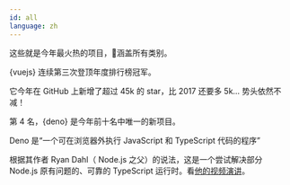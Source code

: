 ```yaml
---
id: all  
language: zh
---
```


这些就是今年最火热的项目，涵盖所有类别。

{vuejs} 连续第三次登顶年度排行榜冠军。

它今年在 GitHub 上新增了超过 45k 的 star，比 2017 还要多 5k… 势头依然不减！

第 4 名，{deno} 是今年前十名中唯一的新项目。

Deno 是“一个可在浏览器外执行 JavaScript 和 TypeScript 代码的程序”

根据其作者 Ryan Dahl（ Node.js 之父）的说法，这是一个尝试解决部分 Node.js 原有问题的、可靠的 TypeScript 运行时。看[他的视频演讲](https://www.youtube.com/watch?v=M3BM9TB-8yA)。

